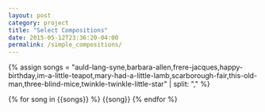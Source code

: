 ```yaml
---
layout: post
category: project
title: "Select Compositions"
date: 2015-05-12T23:36:20-04:00
permalink: /simple_compositions/
---
```


{% assign songs = "auld-lang-syne,barbara-allen,frere-jacques,happy-birthday,im-a-little-teapot,mary-had-a-little-lamb,scarborough-fair,this-old-man,three-blind-mice,twinkle-twinkle-little-star" | split: "," %}

{% for song in {{songs}} %}
  {{song}}
{% endfor %}
